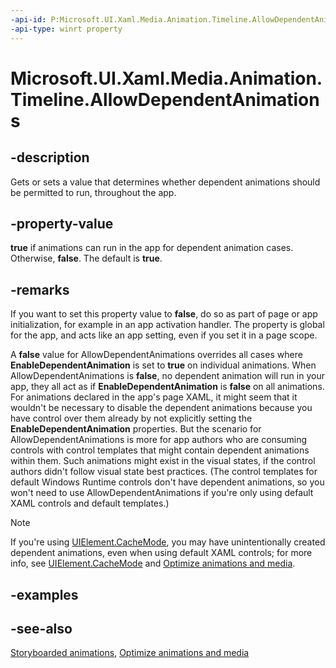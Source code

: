 ```yaml
---
-api-id: P:Microsoft.UI.Xaml.Media.Animation.Timeline.AllowDependentAnimations
-api-type: winrt property
---
```


<!-- Property syntax
public bool AllowDependentAnimations { get;  set; }
-->

# Microsoft.UI.Xaml.Media.Animation.Timeline.AllowDependentAnimations

## -description
Gets or sets a value that determines whether dependent animations should be permitted to run, throughout the app.

## -property-value
**true** if animations can run in the app for dependent animation cases. Otherwise, **false**. The default is **true**.

## -remarks
If you want to set this property value to **false**, do so as part of page or app initialization, for example in an app activation handler. The property is global for the app, and acts like an app setting, even if you set it in a page scope.

A **false** value for AllowDependentAnimations overrides all cases where **EnableDependentAnimation** is set to **true** on individual animations. When AllowDependentAnimations is **false**, no dependent animation will run in your app, they all act as if **EnableDependentAnimation** is **false** on all animations. For animations declared in the app's page XAML, it might seem that it wouldn't be necessary to disable the dependent animations because you have control over them already by not explicitly setting the **EnableDependentAnimation** properties. But the scenario for AllowDependentAnimations is more for app authors who are consuming controls with control templates that might contain dependent animations within them. Such animations might exist in the visual states, if the control authors didn't follow visual state best practices. (The control templates for default Windows Runtime controls don't have dependent animations, so you won't need to use AllowDependentAnimations if you're only using default XAML controls and default templates.)



> [!NOTE]
> If you're using [UIElement.CacheMode](../microsoft.ui.xaml/uielement_cachemode.md), you may have unintentionally created dependent animations, even when using default XAML controls; for more info, see [UIElement.CacheMode](../microsoft.ui.xaml/uielement_cachemode.md) and [Optimize animations and media](/windows/uwp/debug-test-perf/optimize-animations-and-media).

## -examples

## -see-also
[Storyboarded animations](/windows/uwp/graphics/storyboarded-animations), [Optimize animations and media](/windows/uwp/debug-test-perf/optimize-animations-and-media)
